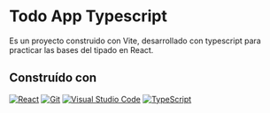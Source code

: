# Todo App Typescript

Es un proyecto construido con Vite, desarrollado con typescript para practicar las bases del tipado en React.

## Construído con

[![React](https://img.shields.io/badge/React-18.x-blue?style=flat&logo=react&logoColor=white)](https://react.dev/)
[![Git](https://img.shields.io/badge/Git-F05032?style=flat&logo=git&logoColor=white)](https://git-scm.com/)
[![Visual Studio Code](https://img.shields.io/badge/Visual%20Studio%20Code-1.63-007ACC?style=flat&logo=visual-studio-code&logoColor=white)](https://code.visualstudio.com/)
[![TypeScript](https://img.shields.io/badge/TypeScript-4.5-blue?style=flat&logo=typescript&logoColor=white)](https://www.typescriptlang.org/)

